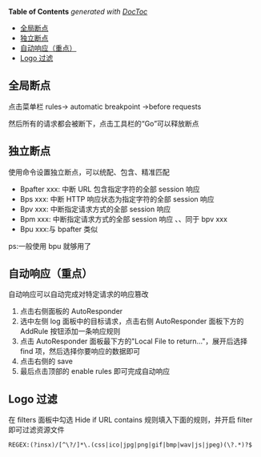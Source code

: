 <!-- START doctoc generated TOC please keep comment here to allow auto update -->
<!-- DON'T EDIT THIS SECTION, INSTEAD RE-RUN doctoc TO UPDATE -->
**Table of Contents**  *generated with [DocToc](https://github.com/thlorenz/doctoc)*

- [全局断点](#%E5%85%A8%E5%B1%80%E6%96%AD%E7%82%B9)
- [独立断点](#%E7%8B%AC%E7%AB%8B%E6%96%AD%E7%82%B9)
- [自动响应（重点）](#%E8%87%AA%E5%8A%A8%E5%93%8D%E5%BA%94%E9%87%8D%E7%82%B9)
- [Logo 过滤](#logo-%E8%BF%87%E6%BB%A4)

<!-- END doctoc generated TOC please keep comment here to allow auto update -->

## 全局断点

点击菜单栏 rules-> automatic breakpoint ->before requests

然后所有的请求都会被断下，点击工具栏的“Go”可以释放断点

## 独立断点

使用命令设置独立断点，可以统配、包含、精准匹配

- Bpafter xxx: 中断 URL 包含指定字符的全部 session 响应
- Bps xxx: 中断 HTTP 响应状态为指定字符的全部 session 响应
- Bpv xxx: 中断指定请求方式的全部 session 响应
- Bpm xxx: 中断指定请求方式的全部 session 响应 、、同于 bpv xxx
- Bpu xxx:与 bpafter 类似

ps:一般使用 bpu 就够用了

## 自动响应（重点）

自动响应可以自动完成对特定请求的响应篡改

1. 点击右侧面板的 AutoResponder
2. 选中左侧 log 面板中的目标请求，点击右侧 AutoResponder 面板下方的 AddRule 按钮添加一条响应规则
3. 点击 AutoResponder 面板最下方的"Local File to return..."，展开后选择 find 项，然后选择你要响应的数据即可
4. 点击右侧的 save
5. 最后点击顶部的 enable rules 即可完成自动响应

## Logo 过滤

在 filters 面板中勾选 Hide if URL contains 规则填入下面的规则，并开启 filter 即可过滤资源文件

    REGEX:(?insx)/[^\?/]*\.(css|ico|jpg|png|gif|bmp|wav|js|jpeg)(\?.*)?$
